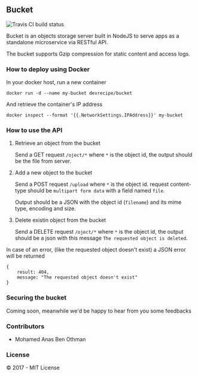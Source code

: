 ## Bucket

![Travis CI build status](https://travis-ci.org/devrecipe/bucket.svg?branch=master)

Bucket is an objects storage server built in NodeJS to serve apps as a standalone microservice via RESTful API.

The bucket supports Gzip compression for static content and access logs.

### How to deploy using Docker

In your docker host, run a new container

`docker run -d --name my-bucket devrecipe/bucket`

And retrieve the container's IP address

`docker inspect --format '{{.NetworkSettings.IPAddress}}' my-bucket`

### How to use the API

1.  Retrieve an object from the bucket

    Send a GET request `/oject/*` where `*` is the object id, the output should be the file from server.

2.  Add a new object to the bucket

    Send a POST request `/upload` where `*` is the object id. request content-type should be `multipart form data` with a field named `file`.

    Output should be a JSON with the object id (`filename`) and its mime type, encoding and size.

3.  Delete existin object from the bucket
    
    Send a DELETE request `/oject/*` where `*` is the object id, the output should be a json with this message `The requested object is deleted`.

In case of an error, (like the requested object doesn't exist) a JSON error will be returned

```
{
    result: 404,
    message: "The requested object doesn't exist"
}
```

### Securing the bucket

Coming soon, meanwhile we'd be happy to hear from you some feedbacks

### Contributors

* Mohamed Anas Ben Othman

### License

&copy; 2017 - MIT License